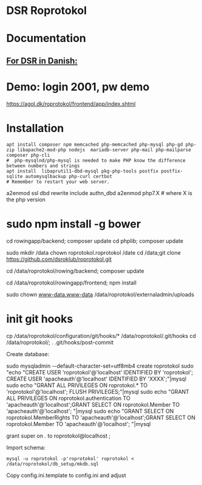 # DSR Roprotokol

# Documentation

## [For DSR in Danish:](http://htmlpreview.github.io/?https://github.com/dsroklub/roprotokol/blob/master/documentation/DSR.html)

# Demo: login 2001, pw demo

https://agol.dk/roprotokol/frontend/app/index.shtml


# Installation

    apt install composer npm memcached php-memcached php-mysql php-gd php-zip libapache2-mod-php nodejs  mariadb-server php-mail php-mailparse  composer php-cli
    #  php-mysqlnd/php-mysql is needed to make PHP know the difference between numbers and strings
    apt install  libaprutil1-dbd-mysql pkg-php-tools postfix postfix-sqlite automysqlbackup php-curl certbot
    # Remember to restart your web server.

   a2enmod ssl dbd  rewrite include authn_dbd
   a2enmod php7.X # where X is the php version
#   sudo npm install -g bower

   cd rowingapp/backend; composer update
   cd phplib; composer update

  sudo mkdir /data
  chown roprotokol.roprotokol /date
  cd /data;git clone https://github.com/dsroklub/roprotokol.git

   cd /data/roprotokol/rowing/backend; composer update

   cd /data/roprotokol/rowingapp/frontend; npm install

   sudo chown www-data.www-data /data/roprotokol/externaladmin/uploads

# init git hooks
  cp /data/roprotokol/configuration/git/hooks/* /data/roprotokol/.git/hooks
  cd /data/roprotokol/; . .git/hooks/post-commit

Create database:

   sudo mysqladmin  --default-character-set=utf8mb4 create roprotokol
   sudo "echo "CREATE USER 'roprotokol'@'localhost' IDENTIFIED BY 'roprotokol'; CREATE USER 'apacheauth'@'localhost' IDENTIFIED BY 'XXXX';"|mysql
   sudo echo "GRANT ALL PRIVILEGES ON roprotokol.* TO 'roprotokol'@'localhost'; FLUSH PRIVILEGES;"|mysql
   sudo echo "GRANT ALL PRIVILEGES ON roprotokol.authentication TO 'apacheauth'@'localhost';GRANT SELECT ON roprotokol.Member TO 'apacheauth'@'localhost'; "|mysql
    sudo echo "GRANT SELECT ON roprotokol.MemberRights TO 'apacheauth'@'localhost';GRANT SELECT ON roprotokol.Member TO 'apacheauth'@'localhost'; "|mysql


grant super on *.* to roprotokol@localhost ;

Import schema:


    mysql -u roprotokol -p'roprotokol' roprotokol < /data/roprotokol/db_setup/mkdb.sql

Copy config.ini.template to config.ini and adjust
